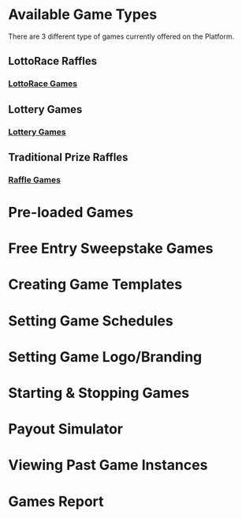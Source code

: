 <!-- TITLE: Games -->
<!-- SUBTITLE: A quick summary of Games -->

# Available Game Types

There are 3 different type of games currently offered on the Platform.

## LottoRace Raffles

### [LottoRace Games](/administration/games/lottorace "Managing your Lottery & Raffle Games")




## Lottery Games

### [Lottery Games](/administration/games/lottery  "Managing your Lottery Games")

## Traditional Prize Raffles

### [Raffle Games](/administration/games/raffle "Managing your Raffle Games ")

# Pre-loaded Games
# Free Entry Sweepstake Games
# Creating Game Templates
# Setting Game Schedules
# Setting Game Logo/Branding
# Starting & Stopping Games
# Payout Simulator
# Viewing Past Game Instances
# Games Report





